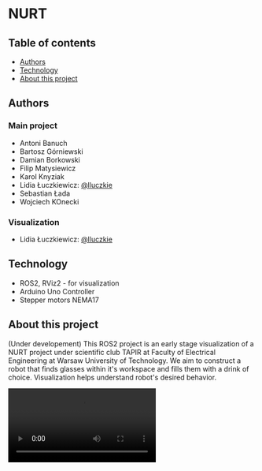 # NURT

## Table of contents
* [Authors](#authors)
* [Technology](#technology)
* [About this project](#about-this-project)

## Authors
### Main project
* Antoni Banuch
* Bartosz Górniewski
* Damian Borkowski
* Filip Matysiewicz
* Karol Knyziak
* Lidia Łuczkiewicz: [@lluczkie](@lluczkie)
* Sebastian Łada
* Wojciech KOnecki
### Visualization
* Lidia Łuczkiewicz: [@lluczkie](@lluczkie)

## Technology
* ROS2, RViz2 - for visualization
* Arduino Uno Controller
* Stepper motors NEMA17

## About this project
(Under developement)
This ROS2 project is an early stage visualization of a NURT project under scientific club TAPIR at Faculty of Electrical Engineering at Warsaw University of Technology. We aim to construct a robot that finds glasses within it's workspace and fills them with a drink of choice. Visualization helps understand robot's desired behavior.

<video controls src="videos/robot_motion_v2.mp4" title="Title"></video>